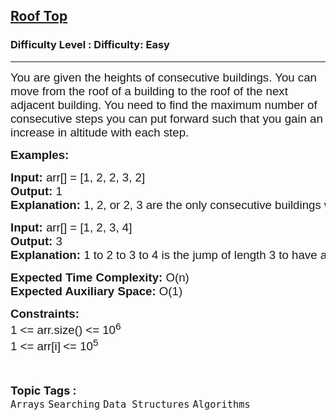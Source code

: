 <h2><a href="https://www.geeksforgeeks.org/problems/roof-top-1587115621/1">Roof Top</a></h2><h3>Difficulty Level : Difficulty: Easy</h3><hr><div class="problems_problem_content__Xm_eO" style="user-select: auto;"><p style="user-select: auto;"><span style="font-size: 14pt; user-select: auto;"><span style="font-family: arial, helvetica, sans-serif; user-select: auto;">You are given the heights of consecutive buildings. You can move from the roof of a building to the roof of the next adjacent building. You need to find the maximum number of consecutive steps you can put forward such that you gain an increase in altitude with each step.</span></span></p>
<p style="user-select: auto;"><span style="font-size: 14pt; user-select: auto;"><span style="font-family: arial, helvetica, sans-serif; user-select: auto;"><strong style="user-select: auto;">Examples:</strong></span></span></p>
<pre style="user-select: auto;"><span style="font-size: 14pt; user-select: auto;"><span style="font-family: arial, helvetica, sans-serif; user-select: auto;"><strong style="user-select: auto;">Input: </strong>arr[] = [1, 2, 2, 3, 2]
<strong style="user-select: auto;">Output: </strong>1<strong style="user-select: auto;">
Explanation: </strong>1, 2, or 2, 3 are the only consecutive buildings with increasing heights thus maximum number of consecutive steps with an increase in gain in altitude would be 1 in both cases.</span>
</span></pre>
<pre style="user-select: auto;"><span style="font-size: 14pt; user-select: auto;"><span style="font-family: arial, helvetica, sans-serif; user-select: auto;"><strong style="user-select: auto;">Input: </strong>arr[] = [1, 2, 3, 4]
<strong style="user-select: auto;">Output: </strong>3<strong style="user-select: auto;">
Explanation: </strong>1 to 2 to 3 to 4 is the jump of length 3 to have a maximum number of buildings with increasing heights, so maximum steps with increasing altitude becomes 3.</span></span></pre>
<p style="user-select: auto;"><span style="font-size: 14pt; user-select: auto;"><span style="font-family: arial, helvetica, sans-serif; user-select: auto;"><strong style="user-select: auto;">Expected Time Complexity:&nbsp;</strong>O(n)<br style="user-select: auto;"><strong style="user-select: auto;">Expected Auxiliary Space:&nbsp;</strong>O(1)</span></span></p>
<p style="user-select: auto;"><span style="font-family: arial, helvetica, sans-serif; font-size: 14pt; user-select: auto;"><strong style="user-select: auto;">Constraints:</strong><br style="user-select: auto;">1 &lt;= arr.size() &lt;= 10<sup style="user-select: auto;">6</sup><br style="user-select: auto;">1 &lt;= arr[i]<sub style="user-select: auto;">&nbsp;</sub>&lt;= 10<sup style="user-select: auto;">5</sup></span></p></div><br><p><span style=font-size:18px><strong>Topic Tags : </strong><br><code>Arrays</code>&nbsp;<code>Searching</code>&nbsp;<code>Data Structures</code>&nbsp;<code>Algorithms</code>&nbsp;